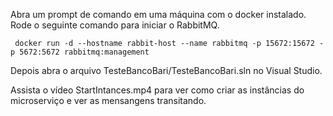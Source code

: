 Abra um prompt de comando em uma máquina com o docker instalado.
Rode o seguinte comando para iniciar o RabbitMQ.
```
 docker run -d --hostname rabbit-host --name rabbitmq -p 15672:15672 -p 5672:5672 rabbitmq:management
```

Depois abra o arquivo TesteBancoBari/TesteBancoBari.sln no Visual Studio.

Assista o vídeo StartIntances.mp4 para ver como criar as instâncias do microserviço e ver as mensangens transitando.

